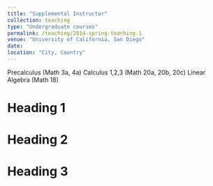 ```yaml
---
title: "Supplemental Instructor"
collection: teaching
type: "Undergraduate courses"
permalink: /teaching/2014-spring-teaching-1
venue: "University of California, San Diego"
date: 
location: "City, Country"
---
```


Precalculus (Math 3a, 4a)
Calculus 1,2,3 (Math 20a, 20b, 20c)
Linear Algebra (Math 18)

Heading 1
======

Heading 2
======

Heading 3
======